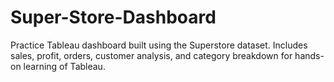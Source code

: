 # Super-Store-Dashboard
Practice Tableau dashboard built using the Superstore dataset. Includes sales, profit, orders, customer analysis, and category breakdown for hands-on learning of Tableau.

